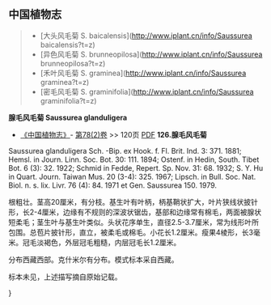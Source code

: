 

## 中国植物志

> * [大头风毛菊  S.  baicalensis](http://www.iplant.cn/info/Saussurea baicalensis?t=z)
> * [异色风毛菊  S.  brunneopilosa](http://www.iplant.cn/info/Saussurea brunneopilosa?t=z)
> * [禾叶风毛菊  S.  graminea](http://www.iplant.cn/info/Saussurea graminea?t=z)
> * [密毛风毛菊  S.  graminifolia](http://www.iplant.cn/info/Saussurea graminifolia?t=z)


**腺毛风毛菊 Saussurea glanduligera**

* [《中国植物志》](http://www.iplant.cn/frps)- [第78(2)卷](http://www.iplant.cn/frps/vol/78(2)) >> 120页 [PDF](http://www.iplant.cn/frps/pdf/78(2)/120a.PDF)
**126.腺毛风毛菊**

Saussurea glanduligera Sch. -Bip. ex Hook. f. Fl. Brit. Ind. 3: 371. 1881; Hemsl. in Journ. Linn. Soc. Bot. 30: 111. 1894; Ostenf. in Hedin, South. Tibet Bot. 6 (3): 32. 1922; Schmid in Fedde, Repert. Sp. Nov. 31: 68. 1932; S. Y. Hu in Quart. Journ. Taiwan Mus. 20 (3-4): 325. 1967; Lipsch. in Bull. Soc. Nat. Biol. n. s. lix. Livr. 76 (4): 84. 1971 et Gen. Saussurea 150. 1979.

根粗壮。茎高20厘米，有分枝。基生叶有叶柄，柄基鞘状扩大，叶片狭线状披针形，长2-4厘米，边缘有不规则的深波状锯齿，基部和边缘常有棉毛，两面被腺状短柔毛；茎生叶与基生叶类似。头状花序单生，直径2.5-3.7厘米，常为线形叶所包围。总苞片披针形，直立，被柔毛或棉毛。小花长1.2厘米。瘦果4棱形，长3毫米。冠毛淡褐色，外层冠毛粗糙，内层冠毛长1.2厘米。

分布西藏西部。克什米尔有分布。模式标本采自西藏。

标本未见，上述描写摘自原始记载。

}
